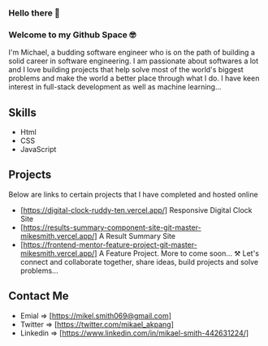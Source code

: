### Hello there 👋
### Welcome to my Github Space 🤓

I'm Michael, a budding software engineer who is on the path of building a solid career in software engineering. I am passionate about softwares a lot and I love building projects that help solve most of the world's biggest problems and make the world a better place through what I do. I have keen interest in full-stack development as well as machine learning...

## Skills
- Html
- CSS
- JavaScript
## Projects
Below are links to certain projects that I have completed and hosted online
- [https://digital-clock-ruddy-ten.vercel.app/] Responsive Digital Clock Site
- [https://results-summary-component-site-git-master-mikesmith.vercel.app/] A Result Summary Site
- [https://frontend-mentor-feature-project-git-master-mikesmith.vercel.app/] A Feature Project.
  More to come soon... ⚒️
Let's connect and collaborate together, share ideas, build projects and solve problems...
## Contact Me
- Emial =>  [https://mikel.smith069@gmail.com]
- Twitter => [https://twitter.com/mikael_akpang]
- Linkedin => [https://www.linkedin.com/in/mikael-smith-442631224/]
